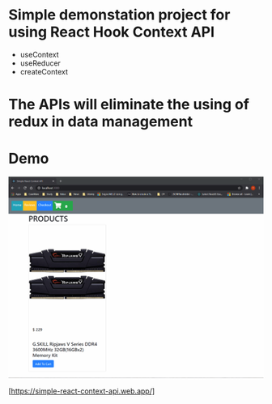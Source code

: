 # Simple demonstation project for using React Hook Context API
- useContext
- useReducer
- createContext

# The APIs will eliminate the using of redux in data management

# Demo
![Demo](./demo.gif)

[https://simple-react-context-api.web.app/]

